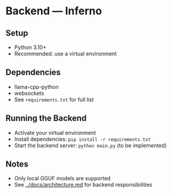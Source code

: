 # Backend — Inferno

## Setup
- Python 3.10+
- Recommended: use a virtual environment

## Dependencies
- llama-cpp-python
- websockets
- See `requirements.txt` for full list

## Running the Backend
- Activate your virtual environment
- Install dependencies: `pip install -r requirements.txt`
- Start the backend server: `python main.py` (to be implemented)

## Notes
- Only local GGUF models are supported
- See [../docs/architecture.md](../docs/architecture.md) for backend responsibilities 